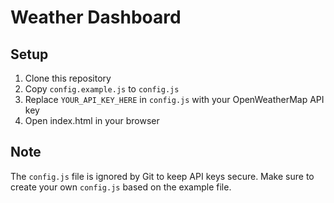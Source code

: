 # Weather Dashboard

## Setup
1. Clone this repository
2. Copy `config.example.js` to `config.js`
3. Replace `YOUR_API_KEY_HERE` in `config.js` with your OpenWeatherMap API key
4. Open index.html in your browser

## Note
The `config.js` file is ignored by Git to keep API keys secure. Make sure to create your own `config.js` based on the example file.